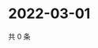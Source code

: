 # 2022-03-01

共 0 条

<!-- BEGIN WEIBO -->
<!-- 最后更新时间 Tue Mar 01 2022 11:17:57 GMT+0800 (China Standard Time) -->

<!-- END WEIBO -->
